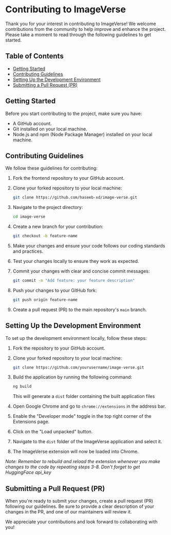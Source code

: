 # Contributing to ImageVerse 

Thank you for your interest in contributing to ImageVerse! We welcome contributions from the community to help improve and enhance the project. Please take a moment to read through the following guidelines to get started.

## Table of Contents
- [Getting Started](#getting-started)
- [Contributing Guidelines](#contributing-guidelines)
- [Setting Up the Development Environment](#setting-up-the-development-environment)
- [Submitting a Pull Request (PR)](#submitting-a-pull-request-pr)

## Getting Started

Before you start contributing to the project, make sure you have:

- A GitHub account.
- Git installed on your local machine.
- Node.js and npm (Node Package Manager) installed on your local machine.

## Contributing Guidelines

We follow these guidelines for contributing:

1. Fork the frontend repository to your GitHub account.

2. Clone your forked repository to your local machine:

   ```bash
   git clone https://github.com/haseeb-xd/image-verse.git
   ```
   
3. Navigate to the project directory:

   ```bash
   cd image-verse
   ```
   
4. Create a new branch for your contribution:

   ```bash
   git checkout -b feature-name
   ```
   
5. Make your changes and ensure your code follows our coding standards and practices.

6. Test your changes locally to ensure they work as expected.

7. Commit your changes with clear and concise commit messages:

   ```bash
   git commit -m "Add feature: your feature description"
   ```
   
8. Push your changes to your GitHub fork:

   ```bash
   git push origin feature-name
   ```
   
9. Create a pull request (PR) to the main repository's `main` branch.

## Setting Up the Development Environment

To set up the development environment locally, follow these steps:

1. Fork the repository to your GitHub account.

2. Clone your forked repository to your local machine:

   ```bash
   git clone https://github.com/yourusername/image-verse.git
   ```
   
3. Build the application by running the following command:

   ```bash
   ng build
   ```
   
   This will generate a `dist` folder containing the built application files

4. Open Google Chrome and go to `chrome://extensions` in the address bar.

5. Enable the "Developer mode" toggle in the top right corner of the Extensions page.

6. Click on the "Load unpacked" button.

7. Navigate to the `dist` folder of the ImageVerse application and select it.

8. The ImageVerse extension will now be loaded into Chrome.

*Note: Remember to rebuild and reload the extension whenever you make changes to the code by repeating steps 3-8. Don't forget to get HuggingFace api_key*


## Submitting a Pull Request (PR)

When you're ready to submit your changes, create a pull request (PR) following our guidelines. Be sure to provide a clear description of your changes in the PR, and one of our maintainers will review it.

We appreciate your contributions and look forward to collaborating with you!

